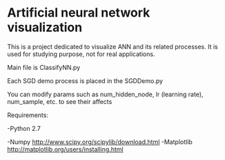 Artificial neural network visualization
=======================================

This is a project dedicated to visualize ANN and its related processes. It is used for studying purpose, not for real applications.

Main file is ClassifyNN.py

Each SGD demo process is placed in the SGDDemo.py

You can modify params such as num_hidden_node, lr (learning rate), num_sample, etc. to see their affects

Requirements:

-Python 2.7

-Numpy http://www.scipy.org/scipylib/download.html
-Matplotlib http://matplotlib.org/users/installing.html
